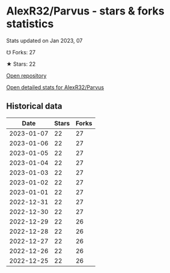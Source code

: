 # AlexR32/Parvus - stars & forks statistics

Stats updated on Jan 2023, 07

☋ Forks: 27

★ Stars: 22

[Open repository](https://github.com/AlexR32/Parvus)

[Open detailed stats for AlexR32/Parvus](https://reviewgithub.com/rep/AlexR32/Parvus)

## Historical data
| Date | Stars | Forks |
|------|-------|-------|
| 2023-01-07 | 22 | 27 | 
| 2023-01-06 | 22 | 27 | 
| 2023-01-05 | 22 | 27 | 
| 2023-01-04 | 22 | 27 | 
| 2023-01-03 | 22 | 27 | 
| 2023-01-02 | 22 | 27 | 
| 2023-01-01 | 22 | 27 | 
| 2022-12-31 | 22 | 27 | 
| 2022-12-30 | 22 | 27 | 
| 2022-12-29 | 22 | 26 | 
| 2022-12-28 | 22 | 26 | 
| 2022-12-27 | 22 | 26 | 
| 2022-12-26 | 22 | 26 | 
| 2022-12-25 | 22 | 26 | 

